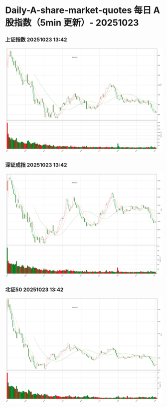 
# Daily-A-share-market-quotes 每日 A 股指数（5min 更新）- 20251023

### 上证指数 20251023 13:42
![](./fig/2025/10/20251023-sh000001.png)

### 深证成指 20251023 13:42
![](./fig/2025/10/20251023-sz399001.png)

### 北证50 20251023 13:42
![](./fig/2025/10/20251023-bj899050.png)
